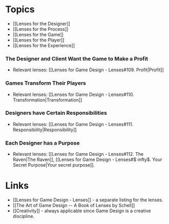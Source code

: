 # Topics 
* [[Lenses for the Designer]] 
* [[Lenses for the Process]]
* [[Lenses for the Game]]
* [[Lenses for the Player]]
* [[Lenses for the Experience]]

### The Designer and Client Want the Game to Make a Profit
* Relevant lenses: [[Lenses for Game Design - Lenses#109. Profit|Profit]]

### Games Transform Their Players 
* Relevant lenses: [[Lenses for Game Design - Lenses#110. Transformation|Transformation]]

### Designers have Certain Responsibilities
* Relevant lenses: [[Lenses for Game Design - Lenses#111. Responsibility|Responsibility]]

### Each Designer has a Purpose
* Relevant lenses: [[Lenses for Game Design - Lenses#112. The Raven|The Raven]], [[Lenses for Game Design - Lenses#$ infty$. Your Secret Purpose|Your secret purpose]]. 

# Links
* [[Lenses for Game Design - Lenses]] - a separate listing for the lenses.
* [[The Art of Game Design -- A Book of Lenses by Schell]]
* [[Creativity]] - always applicable since Game Design is a creative discipline.
